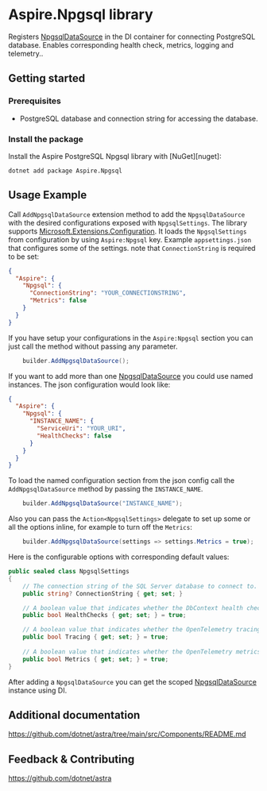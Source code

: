 # Aspire.Npgsql library

Registers [NpgsqlDataSource](https://www.npgsql.org/doc/api/Npgsql.NpgsqlDataSource.html) in the DI container for connecting PostgreSQL database. Enables corresponding health check, metrics, logging and telemetry..

## Getting started

### Prerequisites

- PostgreSQL database and connection string for accessing the database.

### Install the package

Install the Aspire PostgreSQL Npgsql library with [NuGet][nuget]:

```dotnetcli
dotnet add package Aspire.Npgsql
```

## Usage Example

Call `AddNpgsqlDataSource` extension method to add the `NpgsqlDataSource` with the desired configurations exposed with `NpgsqlSettings`. The library supports [Microsoft.Extensions.Configuration](https://learn.microsoft.com/dotnet/api/microsoft.extensions.configuration). It loads the `NpgsqlSettings` from configuration by using `Aspire:Npgsql` key. Example `appsettings.json` that configures some of the settings. note that `ConnectionString` is required to be set:

```json
{
  "Aspire": {
    "Npgsql": {
      "ConnectionString": "YOUR_CONNECTIONSTRING",
      "Metrics": false
    }
  }
}
```

If you have setup your configurations in the `Aspire:Npgsql` section you can just call the method without passing any parameter.

```cs
    builder.AddNpgsqlDataSource();
```

If you want to add more than one [NpgsqlDataSource](https://www.npgsql.org/doc/api/Npgsql.NpgsqlDataSource.html) you could use named instances. The json configuration would look like: 

```json
{
  "Aspire": {
    "Npgsql": {
      "INSTANCE_NAME": {
        "ServiceUri": "YOUR_URI",
        "HealthChecks": false
      }
    }
  }
}
```

To load the named configuration section from the json config call the `AddNpgsqlDataSource` method by passing the `INSTANCE_NAME`.

```cs
    builder.AddNpgsqlDataSource("INSTANCE_NAME");
```

Also you can pass the `Action<NpgsqlSettings>` delegate to set up some or all the options inline, for example to turn off the `Metrics`:

```cs
    builder.AddNpgsqlDataSource(settings => settings.Metrics = true);
```

Here is the configurable options with corresponding default values:

```cs
public sealed class NpgsqlSettings
{
    // The connection string of the SQL Server database to connect to. Note that this is the only option that is required to set.
    public string? ConnectionString { get; set; }

    // A boolean value that indicates whether the DbContext health check is enabled or not.
    public bool HealthChecks { get; set; } = true;

    // A boolean value that indicates whether the OpenTelemetry tracing is enabled or not.
    public bool Tracing { get; set; } = true;
	
    // A boolean value that indicates whether the OpenTelemetry metrics are enabled or not.
    public bool Metrics { get; set; } = true;
}
```

After adding a `NpgsqlDataSource` you can get the scoped [NpgsqlDataSource](https://learn.microsoft.com/dotnet/api/microsoft.data.sqlclient.sqlconnection) instance using DI.

## Additional documentation

https://github.com/dotnet/astra/tree/main/src/Components/README.md

## Feedback & Contributing

https://github.com/dotnet/astra
